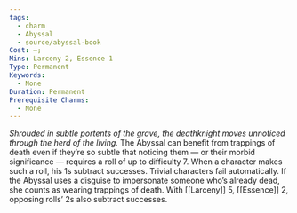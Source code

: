 ```yaml
---
tags:
  - charm
  - Abyssal
  - source/abyssal-book
Cost: —; 
Mins: Larceny 2, Essence 1
Type: Permanent
Keywords:
  - None
Duration: Permanent
Prerequisite Charms:
  - None
---
```

*Shrouded in subtle portents of the grave, the deathknight moves unnoticed through the herd of the living.*
The Abyssal can benefit from trappings of death even if they’re so subtle that noticing them — or their morbid significance — requires a roll of up to difficulty 7. When a character makes such a roll, his 1s subtract successes. Trivial characters fail automatically.
If the Abyssal uses a disguise to impersonate someone who’s already dead, she counts as wearing trappings of death.
With [[Larceny]] 5, [[Essence]] 2, opposing rolls’ 2s also subtract successes.